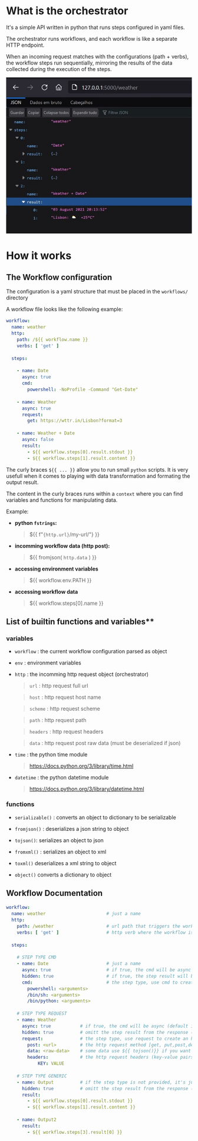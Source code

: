 # **What is the orchestrator**

It's a simple API written in python that runs steps configured in yaml files.

The orchestrator runs workflows, and each workflow is like a separate HTTP endpoint.

When an incoming request matches with the configurations (path + verbs), the workflow steps run sequentially, mirroring the results of the data collected during the execution of the steps. 

![](docs/result.jpg)

# **How it works**

## The Workflow configuration

The configuration is a yaml structure that must be placed in the `workflows/` directory

A workflow file looks like the following example:

```yaml
workflow:
  name: weather
  http:
    path: /${{ workflow.name }}
    verbs: [ 'get' ]

  steps:
    
    - name: Date
      async: true
      cmd:
        powershell: -NoProfile -Command "Get-Date"

    - name: Weather
      async: true
      request:
        get: https://wttr.in/Lisbon?format=3

    - name: Weather + Date
      async: false
      result: 
        - ${{ workflow.steps[0].result.stdout }}
        - ${{ workflow.steps[1].result.content }}
```

The curly braces `${{ ... }}` allow you to run small `python` scripts. It is very usefull when it comes to playing with data transformation and formating the output result.

The content in the curly braces runs within a `context` where you can find variables and functions for manipulating data.

Example:

* **python `fstrings`:**
  
  >${{ f"`{http.url}`/my-url/"} }} 

* **incomming workflow data (http post):**

  >${{ fromjson( `http.data` ) }}

* **accessing environment variables**

  >${{ workflow.env.PATH }}

* **accessing workflow data**

  >${{ workflow.steps[0].name }}


## List of builtin functions and variables**

### **variables**

* `workflow` :  the current workflow configuration parsed as object

* `env` :  environment variables

* `http` :  the incomming http request object (orchestrator) 

    >`url` : http request full url

    >`host` : http request host name

    >`scheme` : http request scheme

    >`path` : http request path

    >`headers` : http request headers

    >`data` : http request post raw data (must be deserialized if json)

* `time` :  the python time module
    
    >https://docs.python.org/3/library/time.html

* `datetime` :  the python datetime module
    
    >https://docs.python.org/3/library/datetime.html


### **functions**

* `serializable()` :      converts an object to dictionary to be serializable

* `fromjson()` :          deserializes a json string to object

* `tojson()`:             serializes an object to json 

* `fromxml()` :           serializes an object to xml 

* `toxml()`               deserializes a xml string to object

* `object()`            converts a dictionary to object


## **Workflow Documentation**

```yaml
workflow:
  name: weather                       # just a name
  http:
    path: /weather                    # url path that triggers the workflow
    verbs: [ 'get' ]                  # http verb where the workflow is listening on

  steps:

    # STEP TYPE CMD
    - name: Date                      # just a name
      async: true                     # if true, the cmd will be async  (default is false)
      hidden: true                    # if true, the step result will be omitted from the response  (default is false)
      cmd:                            # the step type, use cmd to create a terminal step type
        powershell: <arguments> 
        /bin/sh: <arguments>
        /bin/python: <arguments>

    # STEP TYPE REQUEST
    - name: Weather
      async: true           # if true, the cmd will be async (default is false)
      hidden: true          # omitt the step result from the response (default is false)
      request:              # the step type, use request to create an http step type
        post: <url>         # the http request method [get, put,post,delete]
        data: <raw-data>    # some data use ${{ tojson()}} if you want to serialize an object
        headers:            # the http request headers (key-value pairs)
            KEY: VALUE    

    # STEP TYPE GENERIC
    - name: Output          # if the step type is not provided, it's just data
      hidden: true          # omitt the step result from the response (default is false)
      result:                
        - ${{ workflow.steps[0].result.stdout }}
        - ${{ workflow.steps[1].result.content }}

    - name: Output2                  
      result:                         
        - ${{ workflow.steps[3].result[0] }}
```
